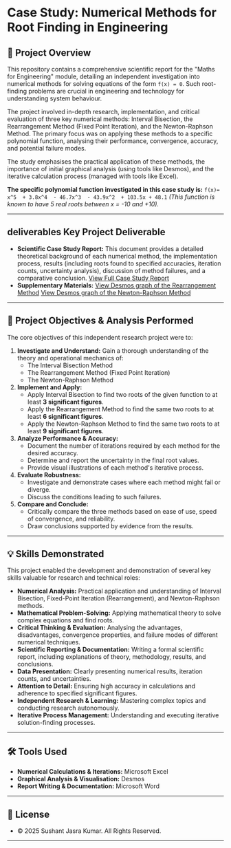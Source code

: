 # Case Study: Numerical Methods for Root Finding in Engineering

## 📜 Project Overview

This repository contains a comprehensive scientific report for the "Maths for Engineering" module, detailing an independent investigation into numerical methods for solving equations of the form `f(x) = 0`. Such root-finding problems are crucial in engineering and technology for understanding system behaviour.

The project involved in-depth research, implementation, and critical evaluation of three key numerical methods: Interval Bisection, the Rearrangement Method (Fixed Point Iteration), and the Newton-Raphson Method. The primary focus was on applying these methods to a specific polynomial function, analysing their performance, convergence, accuracy, and potential failure modes.

The study emphasises the practical application of these methods, the importance of initial graphical analysis (using tools like Desmos), and the iterative calculation process (managed with tools like Excel).

**The specific polynomial function investigated in this case study is:**
`f(x)= x^5  + 3.8x^4  - 46.7x^3  - 43.9x^2  + 103.5x + 48.1`
*(This function is known to have 5 real roots between x = -10 and +10).*

---

##  deliverables Key Project Deliverable

* **Scientific Case Study Report:** This document provides a detailed theoretical background of each numerical method, the implementation process, results (including roots found to specified accuracies, iteration counts, uncertainty analysis), discussion of method failures, and a comparative conclusion.
[View Full Case Study Report](https://github.com/sushant1203/mathematics-case-study/blob/main/Math_Case_study_Sushant_Jasra.pdf)
* **Supplementary Materials:**
[View Desmos graph of the Rearrangement Method](https://www.desmos.com/calculator/wa37abduys)
[View Desmos graph of the Newton-Raphson Method](https://www.desmos.com/calculator/xrak5yuhrf)

---

## 🎯 Project Objectives & Analysis Performed

The core objectives of this independent research project were to:

1.  **Investigate and Understand:** Gain a thorough understanding of the theory and operational mechanics of:
    * The Interval Bisection Method
    * The Rearrangement Method (Fixed Point Iteration)
    * The Newton-Raphson Method
2.  **Implement and Apply:**
    * Apply Interval Bisection to find two roots of the given function to at least **3 significant figures**.
    * Apply the Rearrangement Method to find the same two roots to at least **6 significant figures**.
    * Apply the Newton-Raphson Method to find the same two roots to at least **9 significant figures**.
3.  **Analyze Performance & Accuracy:**
    * Document the number of iterations required by each method for the desired accuracy.
    * Determine and report the uncertainty in the final root values.
    * Provide visual illustrations of each method's iterative process.
4.  **Evaluate Robustness:**
    * Investigate and demonstrate cases where each method might fail or diverge.
    * Discuss the conditions leading to such failures.
5.  **Compare and Conclude:**
    * Critically compare the three methods based on ease of use, speed of convergence, and reliability.
    * Draw conclusions supported by evidence from the results.

---

## 💡 Skills Demonstrated

This project enabled the development and demonstration of several key skills valuable for research and technical roles:

* **Numerical Analysis:** Practical application and understanding of Interval Bisection, Fixed-Point Iteration (Rearrangement), and Newton-Raphson methods.
* **Mathematical Problem-Solving:** Applying mathematical theory to solve complex equations and find roots.
* **Critical Thinking & Evaluation:** Analysing the advantages, disadvantages, convergence properties, and failure modes of different numerical techniques.
* **Scientific Reporting & Documentation:** Writing a formal scientific report, including explanations of theory, methodology, results, and conclusions.
* **Data Presentation:** Clearly presenting numerical results, iteration counts, and uncertainties.
* **Attention to Detail:** Ensuring high accuracy in calculations and adherence to specified significant figures.
* **Independent Research & Learning:** Mastering complex topics and conducting research autonomously.
* **Iterative Process Management:** Understanding and executing iterative solution-finding processes.

---

## 🛠️ Tools Used

* **Numerical Calculations & Iterations:** Microsoft Excel
* **Graphical Analysis & Visualisation:** Desmos
* **Report Writing & Documentation:** Microsoft Word

---

## 📄 License

* © 2025 Sushant Jasra Kumar. All Rights Reserved.

---
